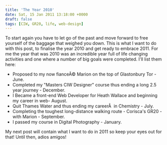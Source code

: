 ```yaml
---
title: 'The Year 2010'
date: Sat, 15 Jan 2011 13:18:00 +0000
draft: false
tags: [CIW, GR20, life, web-design]
---
```


To start again you have to let go of the past and move forward to free yourself of the baggage that weighed you down. This is what I want to do with this post, to finalise the year 2010 and get ready to embrace 2011. For me the year that was 2010 was an incredible year full of life changing activities and one where a number of big goals were completed. I'll list them here:

*   Proposed to my now fianceÃ© Marion on the top of Glastonbury Tor - June.
*   Completed my "Masters CIW Designer" course thus ending a long 2.5 year journey - December.
*   I Became a front-end Web Developer for Heath Wallace and beginning my career in web- August.
*   Quit Thames Water and thus ending my careerÂ  in Chemistry - July.
*   Completing the toughest long-distance walking route - Corisca's GR20 - with Marion - September.
*   I passed my course in Digital Photography - January.

My next post will contain what I want to do in 2011 so keep your eyes out for that! Until then, adios amigos!